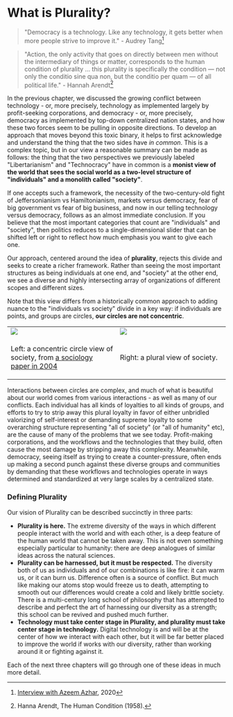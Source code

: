 # What is Plurality?

> "Democracy is a technology. Like any technology, it gets better when more people strive to improve it." - Audrey Tang[^Audrey]

> "Action, the only activity that goes on directly between men without the intermediary of things or matter, corresponds to the human condition of plurality … this plurality is specifically the condition — not only the conditio sine qua non, but the conditio per quam — of all political life." - Hannah Arendt[^Arendt]

In the previous chapter, we discussed the growing conflict between technology - or, more precisely, technology as implemented largely by profit-seeking corporations, and democracy - or, more precisely, democracy as implemented by top-down centralized nation states, and how these two forces seem to be pulling in opposite directions. To develop an approach that moves beyond this toxic binary, it helps to first acknowledge and understand the thing that the two sides have _in common_. This is a complex topic, but in our view a reasonable summary can be made as follows: the thing that the two perspectives we previously labeled "Libertarianism" and "Technocracy" have in common is a **monist view of the world that sees the social world as a two-level structure of "individuals" and a monolith called "society"**.

If one accepts such a framework, the necessity of the two-century-old fight of Jeffersonianism vs Hamiltonianism, markets versus democracy, fear of big government vs fear of big business, and now in our telling technology versus democracy, follows as an almost immediate conclusion. If you believe that the most important categories that count are "individuals" and "society", then politics reduces to a single-dimensional slider that can be shifted left or right to reflect how much emphasis you want to give each one.

Our approach, centered around the idea of **plurality**, rejects this divide and seeks to create a richer framework. Rather than seeing the most important structures as being individuals at one end, and "society" at the other end, we see a diverse and highly intersecting array of organizations of different scopes and different sizes.

Note that this view differs from a historically common approach to adding nuance to the "individuals vs society" divide in a key way: if individuals are points, and groups are circles, **our circles are not concentric**.

<table><tr><td style="width:50%">

<img src="https://raw.githubusercontent.com/pluralitybook/plurality/main/figs/circles1.png" />

</td><td>
    
<img src="https://raw.githubusercontent.com/pluralitybook/plurality/main/figs/circles2.png" />
    
</td></tr><tr><td style="width:50%">

Left: a concentric circle view of society, from [a sociology paper in 2004](https://www.semanticscholar.org/paper/A-Dynamic%2C-Multi%E2%80%90Level-Model-of-Culture%3A-From-the-a-Erez-Gati/50c014cf2c4e5095a49d5315a150cd4491f0cecd)
    
</td><td>

Right: a plural view of society.
    
</td></tr></table>

Interactions between circles are complex, and much of what is beautiful about our world comes from various interactions - as well as many of our conflicts. Each individual has all kinds of loyalties to all kinds of groups, and efforts to try to strip away this plural loyalty in favor of either unbridled valorizing of self-interest or demanding supreme loyalty to some overarching structure representing "all of society" (or "all of humanity" etc), are the cause of many of the problems that we see today. Profit-making corporations, and the workflows and the technologies that they build, often cause the most damage by stripping away this complexity. Meanwhile, democracy, seeing itself as trying to create a counter-pressure, often ends up making a second punch against these diverse groups and communities by demanding that these workflows and technologies operate in ways determined and standardized at very large scales by a centralized state.

### Defining Plurality

Our vision of Plurality can be described succinctly in three parts:

* **Plurality is here.** The extreme diversity of the ways in which different people interact with the world and with each other, is a deep feature of the human world that cannot be taken away. This is not even something especially particular to humanity: there are deep analogues of similar ideas across the natural sciences.
* **Plurality can be harnessed, but it must be respected.**  The diversity both of us as individuals and of our combinations is like fire: it can warm us, or it can burn us. Difference often is a source of conflict. But much like making our atoms stop would freeze us to death, attempting to smooth out our differences would create a cold and likely brittle society. There is a multi-century long school of philosophy that has attempted to describe and perfect the art of harnessing our diversity as a strength; this school can be revived and pushed much further.
* **Technology must take center stage in Plurality, and plurality must take center stage in technology.** Digital technology is and will be at the center of how we interact with each other, but it will be far better placed to improve the world if works with our diversity, rather than working around it or fighting against it.

Each of the next three chapters will go through one of these ideas in much more detail.

[^Audrey]: [Interview with Azeem Azhar](https://sayit.pdis.nat.gov.tw/2020-10-07-interview-with-azeem-azhar#s433950), 2020

[^Arendt]: Hanna Arendt, The Human Condition (1958).
